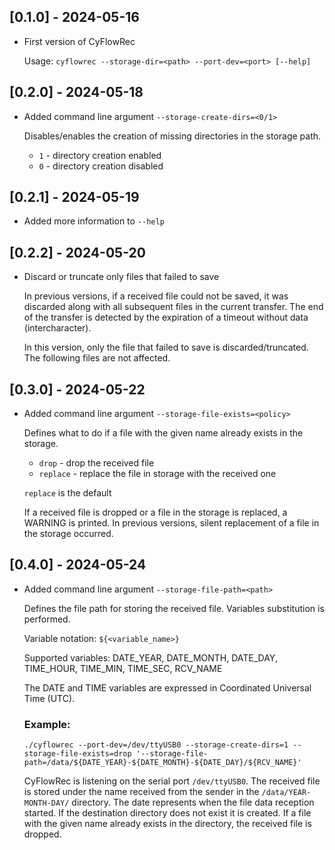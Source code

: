 \[0.1.0] - 2024-05-16
---------------------
- First version of CyFlowRec

    Usage: `cyflowrec --storage-dir=<path> --port-dev=<port> [--help]`


\[0.2.0] - 2024-05-18
---------------------
- Added command line argument `--storage-create-dirs=<0/1>`

    Disables/enables the creation of missing directories in the storage path.

    - `1` - directory creation enabled
    - `0` - directory creation disabled


\[0.2.1] - 2024-05-19
---------------------
- Added more information to `--help`


\[0.2.2] - 2024-05-20
---------------------
- Discard or truncate only files that failed to save

    In previous versions, if a received file could not be saved, it was
    discarded along with all subsequent files in the current transfer.
    The end of the transfer is detected by the expiration of a timeout
    without data (intercharacter).

    In this version, only the file that failed to save is discarded/truncated.
    The following files are not affected.


\[0.3.0] - 2024-05-22
---------------------
- Added command line argument `--storage-file-exists=<policy>`

    Defines what to do if a file with the given name already exists
    in the storage.

    - `drop`     - drop the received file
    - `replace`  - replace the file in storage with the received one

    `replace` is the default

    If a received file is dropped or a file in the storage is replaced,
    a WARNING is printed. In previous versions, silent replacement of a file
    in the storage occurred.


\[0.4.0] - 2024-05-24
---------------------
- Added command line argument `--storage-file-path=<path>`

    Defines the file path for storing the received file. Variables
    substitution is performed.

    Variable notation: `${<variable_name>}`

    Supported variables: DATE_YEAR, DATE_MONTH, DATE_DAY, TIME_HOUR,
                         TIME_MIN, TIME_SEC, RCV_NAME

    The DATE and TIME variables are expressed in Coordinated Universal Time (UTC).

    ### Example:

    `./cyflowrec --port-dev=/dev/ttyUSB0 --storage-create-dirs=1
     --storage-file-exists=drop
     '--storage-file-path=/data/${DATE_YEAR}-${DATE_MONTH}-${DATE_DAY}/${RCV_NAME}'`

    CyFlowRec is listening on the serial port `/dev/ttyUSB0`. The received file
    is stored under the name received from the sender in the
    `/data/YEAR-MONTH-DAY/` directory. The date represents when the file data
    reception started. If the destination directory does not exist it is
    created. If a file with the given name already exists in the directory,
    the received file is dropped.
